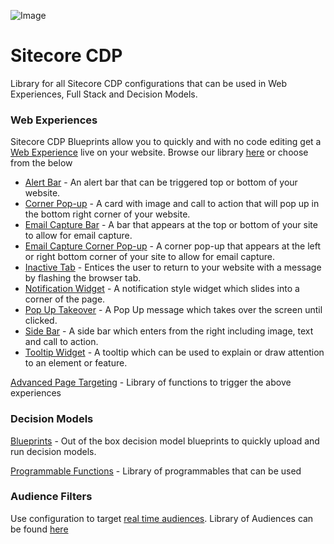 ![Image](https://avatars.githubusercontent.com/u/1051478?s=200&v=4 "icon")
# Sitecore CDP

Library for all Sitecore CDP configurations that can be used in Web Experiences, Full Stack and Decision Models. 

### Web Experiences
Sitecore CDP Blueprints allow you to quickly and with no code editing get a [Web Experience](https://documentation.boxever.com/docs/webexperiences) live on your website. Browse our library [here](Web%20Experiences/Blueprints) or choose from the below

- [Alert Bar](Web%20Experiences/Blueprints/alert-bar) - An alert bar that can be triggered top or bottom of your website.
- [Corner Pop-up](Web%20Experiences/Blueprints/corner-popup) - A card with image and call to action that will pop up in the bottom right corner of your website.
- [Email Capture Bar](Web%20Experiences/Blueprints/email-capture-bar) - A bar that appears at the top or bottom of your site to allow for email capture.
- [Email Capture Corner Pop-up](Web%20Experiences/Blueprints/email-capture-corner) - A corner pop-up that appears at the left or right bottom corner of your site to allow for email capture.
- [Inactive Tab](Web%20Experiences/Blueprints/inactive-tab) - Entices the user to return to your website with a message by flashing the browser tab.
- [Notification Widget](Web%20Experiences/Blueprints/notification-widget#notification-widget) - A notification style widget which slides into a corner of the page.
- [Pop Up Takeover](Web%20Experiences/Blueprints/popup-takeover) - A Pop Up message which takes over the screen until clicked.
- [Side Bar](Web%20Experiences/Blueprints/side-bar) - A side bar which enters from the right including image, text and call to action.
- [Tooltip Widget](Web%20Experiences/Blueprints/tooltip) - A tooltip which can be used to explain or draw attention to an element or feature.

[Advanced Page Targeting](Web%20Experiences/Page%20Targeting) - Library of functions to trigger the above experiences

### Decision Models

[Blueprints](Decision%20Model/Blueprints) - Out of the box decision model blueprints to quickly upload and run decision models.

[Programmable Functions](Decision%20Model/Programmable%20Functions) - Library of programmables that can be used 

### Audience Filters
Use configuration to target [real time audiences](https://documentation.boxever.com/docs/int_exp#section-target-an-audience). Library of Audiences can be found [here](Audience%20Filters)
